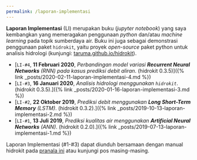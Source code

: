 ```yaml
---
permalink: /laporan-implementasi
---
```


__Laporan Implementasi__ (LI) merupakan buku (_jupyter notebook_) yang saya kembangkan yang memeragakan penggunaan _python_ dan/atau _machine learning_ pada topik sumberdaya air. Buku ini juga sebagai demonstrasi penggunaan paket `hidrokit`, yaitu proyek _open-source_ paket python untuk analisis hidrologi (kunjungi: [taruma.github.io/hidrokit](https://taruma.github.io/hidrokit)).

- [`LI-#4`, __11 Februari 2020__, _Perbandingan model variasi **Recurrent Neural Networks** (RNN) pada kasus prediksi debit aliran_. (hidrokit 0.3.5)]({% link _posts/2020-02-11-laporan-implementasi-4.md %})
- [`LI-#3`, __16 Januari 2020__, _Analisis hidrologi menggunakan `hidrokit`_. (hidrokit 0.3.5).]({% link _posts/2020-01-16-laporan-implementasi-3.md %})
- [`LI-#2`, __22 Oktober 2019__, _Prediksi debit menggunakan __Long Short-Term Memory__ (LSTM)_. (hidrokit 0.3.2).]({% link _posts/2019-10-13-laporan-implementasi-2.md %})
- [`LI-#1`, __13 Juli 2019__, _Prediksi kualitas air menggunakan __Artificial Neural Networks__ (ANN)_. (hidrokit 0.2.0).]({% link _posts/2019-07-13-laporan-implementasi-1.md %})

Laporan Implementasi (#1-#3) dapat diunduh bersamaan dengan manual hidrokit pada [pranala ini](https://1drv.ms/b/s!AmxSTa4UunElhoU7t7VbDq15ogEoxg?e=4FO7CA) atau kunjungi pos masing-masing.
